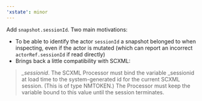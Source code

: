 ```yaml
---
'xstate': minor
---
```


Add `snapshot.sessionId`. Two main motivations:

- To be able to identify the actor `sessionId` a snapshot belonged to when inspecting, even if the actor is mutated (which can report an incorrect `actorRef.sessionId` if read directly)
- Brings back a little compatibility with SCXML:

> _\_sessionid_. The SCXML Processor must bind the variable \_sessionid at load time to the system-generated id for the current SCXML session. (This is of type NMTOKEN.) The Processor must keep the variable bound to this value until the session terminates.
